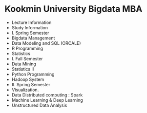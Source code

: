 # Kookmin University Bigdata MBA
 - Lecture Information
 - Study Information
 - I. Spring Semester
  - Bigdata Management 
  - Data Modeling and SQL (ORCALE)
  - R Programming 
  - Statistics
 - I. Fall Semester
  - Data Mining 
  - Statistics II
  - Python Programming 
  - Hadoop System
 - Ⅱ. Spring Semester
  - Visualization. 
  - Data Distributed computing : Spark
  - Machine Learning & Deep Learning 
  - Unstructured Data Analysis